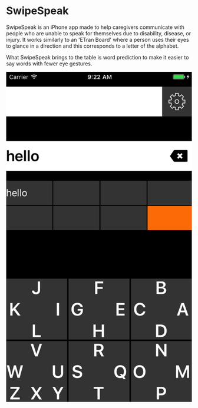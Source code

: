 # SwipeSpeak

SwipeSpeak is an iPhone app made to help caregivers communicate with people who
are unable to speak for themselves due to disability, disease, or injury.  It
works similarly to an 'ETran Board' where a person uses their eyes to glance in
a direction and this corresponds to a letter of the alphabet.

What SwipeSpeak brings to the table is word prediction to make it easier to say
words with fewer eye gestures.

![2 Swipe ScreenShot](/media/ScreenShot2Swipe.png)

